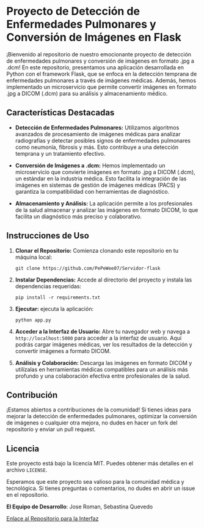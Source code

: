 # Proyecto de Detección de Enfermedades Pulmonares y Conversión de Imágenes en Flask

¡Bienvenido al repositorio de nuestro emocionante proyecto de detección de enfermedades pulmonares y conversión de imágenes en formato .jpg a .dcm! En este repositorio, presentamos una aplicación desarrollada en Python con el framework Flask, que se enfoca en la detección temprana de enfermedades pulmonares a través de imágenes médicas. Además, hemos implementado un microservicio que permite convertir imágenes en formato .jpg a DICOM (.dcm) para su análisis y almacenamiento médico.

## Características Destacadas

- **Detección de Enfermedades Pulmonares:** Utilizamos algoritmos avanzados de procesamiento de imágenes médicas para analizar radiografías y detectar posibles signos de enfermedades pulmonares como neumonía, fibrosis y más. Esto contribuye a una detección temprana y un tratamiento efectivo.

- **Conversión de Imágenes a .dcm:** Hemos implementado un microservicio que convierte imágenes en formato .jpg a DICOM (.dcm), un estándar en la industria médica. Esto facilita la integración de las imágenes en sistemas de gestión de imágenes médicas (PACS) y garantiza la compatibilidad con herramientas de diagnóstico.

- **Almacenamiento y Análisis:** La aplicación permite a los profesionales de la salud almacenar y analizar las imágenes en formato DICOM, lo que facilita un diagnóstico más preciso y colaborativo.

## Instrucciones de Uso

1. **Clonar el Repositorio:** Comienza clonando este repositorio en tu máquina local:

   ```
   git clone https://github.com/PePeWee07/Servidor-flask
   ```

2. **Instalar Dependencias:** Accede al directorio del proyecto y instala las dependencias requeridas:

   ```
   pip install -r requirements.txt
   ```

3. **Ejecutar:** ejecuta la aplicación:

   ```
   python app.py
   ```

4. **Acceder a la Interfaz de Usuario:** Abre tu navegador web y navega a `http://localhost:5000` para acceder a la interfaz de usuario. Aquí podrás cargar imágenes médicas, ver los resultados de la detección y convertir imágenes a formato DICOM.

5. **Análisis y Colaboración:** Descarga las imágenes en formato DICOM y utilízalas en herramientas médicas compatibles para un análisis más profundo y una colaboración efectiva entre profesionales de la salud.

## Contribución

¡Estamos abiertos a contribuciones de la comunidad! Si tienes ideas para mejorar la detección de enfermedades pulmonares, optimizar la conversión de imágenes o cualquier otra mejora, no dudes en hacer un fork del repositorio y enviar un pull request.

## Licencia

Este proyecto está bajo la licencia MIT. Puedes obtener más detalles en el archivo `LICENSE`.

Esperamos que este proyecto sea valioso para la comunidad médica y tecnológica. Si tienes preguntas o comentarios, no dudes en abrir un issue en el repositorio.

**El Equipo de Desarrollo**: 
Jose Roman, 
Sebastina Quevedo


[Enlace al Repositorio para la Interfaz](https://github.com/PePeWee07/chest-xr-system-front-end)
